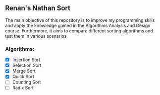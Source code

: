 ## Renan's Nathan Sort

The main objective of this repository is to improve my programming skills and apply the knowledge gained in the Algorithms Analysis and Design course. Furthermore, it aims to compare different sorting algorithms and test them in various scenarios.

### Algorithms:

- [x] Insertion Sort
- [x] Selection Sort
- [x] Merge Sort
- [x] Quick Sort
- [ ] Counting Sort
- [ ] Radix Sort
